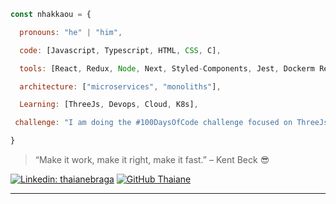 ```javascript
const nhakkaou = {

  pronouns: "he" | "him",

  code: [Javascript, Typescript, HTML, CSS, C],

  tools: [React, Redux, Node, Next, Styled-Components, Jest, Dockerm React-Native],

  architecture: ["microservices", "monoliths"],

  Learning: [ThreeJs, Devops, Cloud, K8s],

 challenge: "I am doing the #100DaysOfCode challenge focused on ThreeJs and Devops"

}
```

> “Make it work, make it right, make it fast.” – Kent Beck 😎

[![Linkedin: thaianebraga](https://img.shields.io/badge/-nhakkaou-blue?style=flat-square&logo=Linkedin&logoColor=white&link=https://www.linkedin.com/in/noreddine-hakkaoui/)](https://www.linkedin.com/in/noreddine-hakkaoui/)
[![GitHub Thaiane](https://img.shields.io/github/followers/nhakkaou?label=follow&style=social)](https://github.com/nhakkaou)


---

